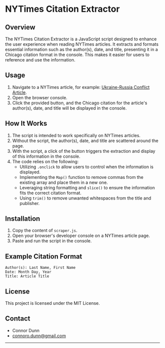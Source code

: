 # NYTimes Citation Extractor

## Overview
The NYTimes Citation Extractor is a JavaScript script designed to enhance the user experience when reading NYTimes articles. It extracts and formats essential information such as the author(s), date, and title, presenting it in a Chicago citation format in the console. This makes it easier for users to reference and use the information.

## Usage
1. Navigate to a NYTimes article, for example: [Ukraine-Russia Conflict Article](https://www.nytimes.com/2023/04/19/world/europe/ukraine-russia-donbas-propaganda.html).
2. Open the browser console.
3. Click the provided button, and the Chicago citation for the article's author(s), date, and title will be displayed in the console.

## How It Works
1. The script is intended to work specifically on NYTimes articles.
2. Without the script, the author(s), date, and title are scattered around the page.
3. With the script, a click of the button triggers the extraction and display of this information in the console.
4. The code relies on the following:
   - Utilizing `.onclick` to allow users to control when the information is displayed.
   - Implementing the `Map()` function to remove commas from the existing array and place them in a new one.
   - Leveraging string formatting and `slice()` to ensure the information fits the correct citation format.
   - Using `trim()` to remove unwanted whitespaces from the title and publisher.

## Installation
1. Copy the content of `scraper.js`.
2. Open your browser's developer console on a NYTimes article page.
3. Paste and run the script in the console.

## Example Citation Format
```plaintext
Author(s): Last Name, First Name
Date: Month Day, Year
Title: Article Title
```
## License
This project is licensed under the MIT License.

## Contact
- Connor Dunn
- connoro.dunn@gmail.com
---
